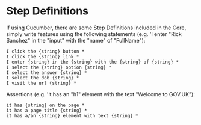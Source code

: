 # Step Definitions

If using Cucumber, there are some Step Definitions included in the Core, simply write features using the following statements (e.g. 'I enter "Rick Sanchez" in the "input" with the "name" of "FullName"):

```
I click the {string} button *
I click the {string} link *
I enter {string} in the {string} with the {string} of {string} *
I select the {string} option {string} *
I select the answer {string} *
I select the dob {string} *
I visit the url {string} *
```

Assertions (e.g. 'it has an "h1" element with the text "Welcome to GOV.UK"):

```
it has {string} on the page *
it has a page title {string} *
it has a/an {string} element with text {string} *
```